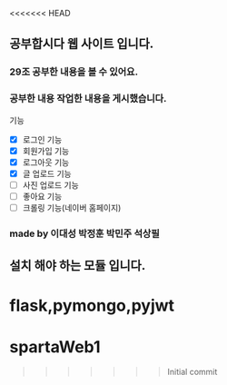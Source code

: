 <<<<<<< HEAD
## 공부합시다 웹 사이트 입니다.
### 29조 공부한 내용을 볼 수 있어요.
### 공부한 내용 작업한 내용을 게시했습니다.

기능
- [x] 로그인 기능
- [x] 회원가입 기능
- [x] 로그아웃 기능
- [x] 글 업로드 기능
- [ ] 사진 업로드 기능
- [ ] 좋아요 기능
- [ ] 크롤링 기능(네이버 홈페이지)

### made by 이대성 박정훈 박민주 석상필

## 설치 해야 하는 모듈 입니다.
flask,pymongo,pyjwt
=======
# spartaWeb1
>>>>>>> Initial commit
